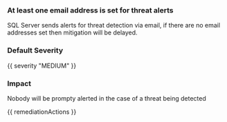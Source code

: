 
### At least one email address is set for threat alerts

SQL Server sends alerts for threat detection via email, if there are no email addresses set then mitigation will be delayed.

### Default Severity
{{ severity "MEDIUM" }}

### Impact
Nobody will be prompty alerted in the case of a threat being detected

<!-- DO NOT CHANGE -->
{{ remediationActions }}

